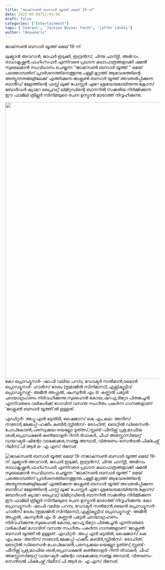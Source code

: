 ```yaml
---
title: "ജാക്‌സണ്‍ ബസാര്‍ യൂത്ത് മെയ് 19-ന്"
date: 2023-05-01T11:43:54
draft: false
categories: ["Entertainment"]
tags: ['Indrans', 'Jackson Bazaar Youth', 'jaffer idukki']
author: "Beaumaris"
---
```


ജാക്‌സണ്‍ ബസാര്‍ യൂത്ത് മെയ് 19-ന്.

ലുക്ക്മാന്‍ അവറാൻ, ജാഫര്‍ ഇടുക്കി, ഇന്ദ്രൻസ്, ചിന്നു ചാന്ദ്നി, അഭിറാം രാധാകൃഷ്ണൻ,ഫഹിംസഫർ എന്നിവരെ പ്രധാന കഥാപാത്രങ്ങളാക്കി ഷമല്‍ സുലൈമാന്‍ സംവിധാനം ചെയ്യുന്ന ''ജാക്‌സണ്‍ ബസാര്‍ യൂത്ത് " മെയ് പത്തൊമ്പതിന് പ്രദർശനത്തിനെത്തുന്നു.പള്ളി മുറ്റത്ത് ആവേശത്തിന്റെ അത്യുന്നതങ്ങളിലേക്ക് എത്തിക്കുന്ന ജാക്സൺ ബസാർ യൂത്ത് അവതരിപ്പിക്കുന്ന ബാൻഡ് മേളത്തിന്റെ ഫസ്റ്റ് ലുക്ക് പോസ്റ്റർ ഏറേ ശ്രദ്ധേയമായിരുന്നു.ക്രോസ് ബോര്‍ഡര്‍ ക്യാമറ പ്രൈവറ്റ് ലിമിറ്റഡിന്റെ ബാനറില്‍ സക്കരിയ നിര്‍മ്മിക്കുന്ന ഈ ഫാമിലി ത്രില്ലര്‍ സിനിമയുടെ രചന ഉസ്മാന്‍ മാരാത്ത് നിവ്വഹിക്കുന്നു.

<img class="size-large wp-image-393901 aligncenter" src="https://cdn.boolokam.com/articles/2023/05/rhrhhr.jpg" alt="" width="720" height="900" />കോ പ്രൊഡ്യൂസർ- ഷാഫി വലിയ പറമ്പ, ഡോക്ടർ സൽമാൻ,ലൈന്‍ പ്രൊഡ്യൂസര്‍- ഹാരിസ് ദേശം (ഇമാജിന്‍ സിനിമാസ്),എക്സിക്യൂട്ടീവ് പ്രൊഡ്യൂസഴ്സ്- അമീന്‍ അഫ്സല്‍, ഷംസുദീന്‍ എം ടി. കണ്ണന്‍ പട്ടേരി ഛായാഗ്രഹണം നിർവഹിക്കുന്നു.സുഹൈൽ കോയ,ഷറഫു,ടിറ്റോ പിതങ്കച്ചൻ എന്നിവരുടെ വരികൾക്ക് ഗോവിന്ദ് വസന്ത സംഗീതം പകർന്ന ഗാനങ്ങളാണ് 'ജാക്സൺ ബസാർ യൂത്തി'ൽ ഉള്ളത്.

എഡിറ്റര്‍- അപ്പു എൻ ഭട്ടതിരി, ഷൈജാസ് കെ എം,കല- അനീസ് നാടോടി,മേക്കപ്പ്-ഹക്കീം കബീര്‍,സ്റ്റില്‍സ്- രോഹിത്, ടൈറ്റിൽ ഡിസൈന്‍-പോപ്കോൺ,പരസ്യക്കല-യെല്ലോ ടൂത്ത്സ്,സ്റ്റണ്ട്-ഫീനിക്സ് പ്രഭു,മാഫിയ ശശി,പ്രൊഡക്ഷന്‍ കണ്‍ട്രോളര്‍-റിന്നി ദിവാകര്‍, ചീഫ് അസ്സോസിയേറ്റ് ഡയറക്ടര്‍-ഷിന്റോ വടക്കേക്കര,സഞ്ജു അമ്പാടി, വിതരണം-സെൻട്രൽ പിക്ചേഴ്സ് റിലീസ്.പി ആര്‍ ഒ- എ എസ് ദിനേശ്.


![ജാക്‌സണ്‍ ബസാര്‍ യൂത്ത് മെയ് 19-ന്](https://cdn.boolokam.com/articles/2023/05/rhrhhr.jpg)ജാക്‌സണ്‍ ബസാര്‍ യൂത്ത് മെയ് 19-ന്. ലുക്ക്മാന്‍ അവറാൻ, ജാഫര്‍ ഇടുക്കി, ഇന്ദ്രൻസ്, ചിന്നു ചാന്ദ്നി, അഭിറാം രാധാകൃഷ്ണൻ,ഫഹിംസഫർ എന്നിവരെ പ്രധാന കഥാപാത്രങ്ങളാക്കി ഷമല്‍ സുലൈമാന്‍ സംവിധാനം ചെയ്യുന്ന ''ജാക്‌സണ്‍ ബസാര്‍ യൂത്ത് " മെയ് പത്തൊമ്പതിന് പ്രദർശനത്തിനെത്തുന്നു.പള്ളി മുറ്റത്ത് ആവേശത്തിന്റെ അത്യുന്നതങ്ങളിലേക്ക് എത്തിക്കുന്ന ജാക്സൺ ബസാർ യൂത്ത് അവതരിപ്പിക്കുന്ന ബാൻഡ് മേളത്തിന്റെ ഫസ്റ്റ് ലുക്ക് പോസ്റ്റർ ഏറേ ശ്രദ്ധേയമായിരുന്നു.ക്രോസ് ബോര്‍ഡര്‍ ക്യാമറ പ്രൈവറ്റ് ലിമിറ്റഡിന്റെ ബാനറില്‍ സക്കരിയ നിര്‍മ്മിക്കുന്ന ഈ ഫാമിലി ത്രില്ലര്‍ സിനിമയുടെ രചന ഉസ്മാന്‍ മാരാത്ത് നിവ്വഹിക്കുന്നു. കോ പ്രൊഡ്യൂസർ- ഷാഫി വലിയ പറമ്പ, ഡോക്ടർ സൽമാൻ,ലൈന്‍ പ്രൊഡ്യൂസര്‍- ഹാരിസ് ദേശം (ഇമാജിന്‍ സിനിമാസ്),എക്സിക്യൂട്ടീവ് പ്രൊഡ്യൂസഴ്സ്- അമീന്‍ അഫ്സല്‍, ഷംസുദീന്‍ എം ടി. കണ്ണന്‍ പട്ടേരി ഛായാഗ്രഹണം നിർവഹിക്കുന്നു.സുഹൈൽ കോയ,ഷറഫു,ടിറ്റോ പിതങ്കച്ചൻ എന്നിവരുടെ വരികൾക്ക് ഗോവിന്ദ് വസന്ത സംഗീതം പകർന്ന ഗാനങ്ങളാണ് 'ജാക്സൺ ബസാർ യൂത്തി'ൽ ഉള്ളത്. എഡിറ്റര്‍- അപ്പു എൻ ഭട്ടതിരി, ഷൈജാസ് കെ എം,കല- അനീസ് നാടോടി,മേക്കപ്പ്-ഹക്കീം കബീര്‍,സ്റ്റില്‍സ്- രോഹിത്, ടൈറ്റിൽ ഡിസൈന്‍-പോപ്കോൺ,പരസ്യക്കല-യെല്ലോ ടൂത്ത്സ്,സ്റ്റണ്ട്-ഫീനിക്സ് പ്രഭു,മാഫിയ ശശി,പ്രൊഡക്ഷന്‍ കണ്‍ട്രോളര്‍-റിന്നി ദിവാകര്‍, ചീഫ് അസ്സോസിയേറ്റ് ഡയറക്ടര്‍-ഷിന്റോ വടക്കേക്കര,സഞ്ജു അമ്പാടി, വിതരണം-സെൻട്രൽ പിക്ചേഴ്സ് റിലീസ്.പി ആര്‍ ഒ- എ എസ് ദിനേശ്.
